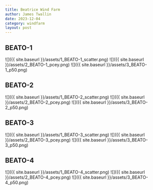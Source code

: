 ```yaml
---
title: Beatrice Wind Farm
author: James Twallin
date: 2023-12-04
category: windfarm
layout: post
---
```

BEATO-1
-------------
![]({{ site.baseurl }}/assets/1_BEATO-1_scatter.png)
![]({{ site.baseurl }}/assets/2_BEATO-1_pcey.png)
![]({{ site.baseurl }}/assets/3_BEATO-1_p50.png)

BEATO-2
-------------
![]({{ site.baseurl }}/assets/1_BEATO-2_scatter.png)
![]({{ site.baseurl }}/assets/2_BEATO-2_pcey.png)
![]({{ site.baseurl }}/assets/3_BEATO-2_p50.png)

BEATO-3
-------------
![]({{ site.baseurl }}/assets/1_BEATO-3_scatter.png)
![]({{ site.baseurl }}/assets/2_BEATO-3_pcey.png)
![]({{ site.baseurl }}/assets/3_BEATO-3_p50.png)

BEATO-4
-------------
![]({{ site.baseurl }}/assets/1_BEATO-4_scatter.png)
![]({{ site.baseurl }}/assets/2_BEATO-4_pcey.png)
![]({{ site.baseurl }}/assets/3_BEATO-4_p50.png)


